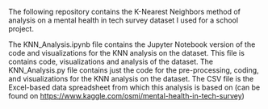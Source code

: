 The following repository contains the K-Nearest Neighbors method of analysis on a mental health in tech survey dataset I used for a school project. 

The KNN_Analysis.ipynb file contains the Jupyter Notebook version of the code and visualizations for the KNN analysis on the dataset. This file is contains code, visualizations and analysis of the dataset.
The KNN_Analysis.py file contains just the code for the pre-processing, coding, and visualizations for the KNN analysis on the dataset.
The CSV file is the Excel-based data spreadsheet from which this analysis is based on (can be found on https://www.kaggle.com/osmi/mental-health-in-tech-survey)
